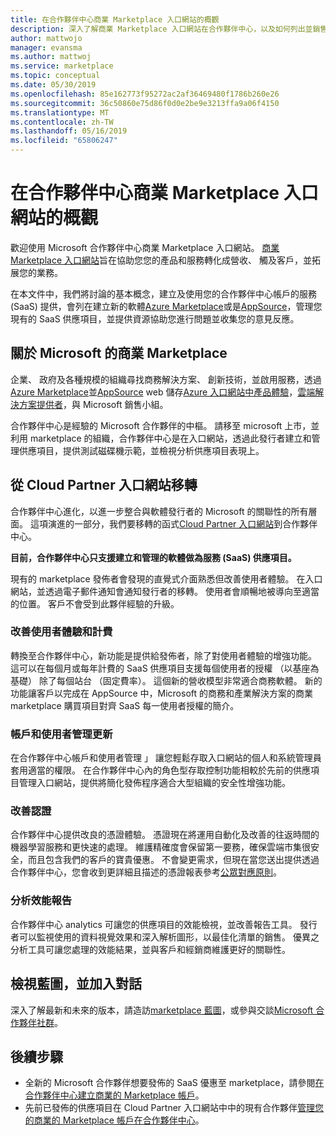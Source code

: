 ```yaml
---
title: 在合作夥伴中心商業 Marketplace 入口網站的概觀
description: 深入了解商業 Marketplace 入口網站在合作夥伴中心，以及如何列出並銷售 Azure Marketplace、 AppSource 上並透過雲端解決方案提供者 (CSP) 方案的供應項目。
author: mattwojo
manager: evansma
ms.author: mattwoj
ms.service: marketplace
ms.topic: conceptual
ms.date: 05/30/2019
ms.openlocfilehash: 85e162773f95272ac2af36469480f1786b260e26
ms.sourcegitcommit: 36c50860e75d86f0d0e2be9e3213ffa9a06f4150
ms.translationtype: MT
ms.contentlocale: zh-TW
ms.lasthandoff: 05/16/2019
ms.locfileid: "65806247"
---
```

# <a name="overview-of-the-commercial-marketplace-portal-in-partner-center"></a>在合作夥伴中心商業 Marketplace 入口網站的概觀

歡迎使用 Microsoft 合作夥伴中心商業 Marketplace 入口網站。 [商業 Marketplace 入口網站](https://partner.microsoft.com/dashboard/commercial-marketplace/)旨在協助您您的產品和服務轉化成營收、 觸及客戶，並拓展您的業務。

在本文件中，我們將討論的基本概念，建立及使用您的合作夥伴中心帳戶的服務 (SaaS) 提供，會列在建立新的軟體[Azure Marketplace](https://azuremarketplace.microsoft.com/)或是[AppSource](https://appsource.microsoft.com/)，管理您現有的 SaaS 供應項目，並提供資源協助您進行問題並收集您的意見反應。 

## <a name="about-microsofts-commercial-marketplace"></a>關於 Microsoft 的商業 Marketplace

企業、 政府及各種規模的組織尋找商務解決方案、 創新技術，並啟用服務，透過[Azure Marketplace](https://azuremarketplace.microsoft.com/)並[AppSource](https://appsource.microsoft.com/) web 儲存[Azure 入口網站中產品體驗](https://portal.azure.com)，[雲端解決方案提供者](https://partner.microsoft.com/cloud-solution-provider)，與 Microsoft 銷售小組。 

合作夥伴中心是經驗的 Microsoft 合作夥伴的中樞。 請移至 microsoft 上市，並利用 marketplace 的組織，合作夥伴中心是在入口網站，透過此發行者建立和管理供應項目，提供測試磁碟機示範，並檢視分析供應項目表現上。 

## <a name="migration-from-cloud-partner-portal"></a>從 Cloud Partner 入口網站移轉

合作夥伴中心進化，以進一步整合與軟體發行者的 Microsoft 的關聯性的所有層面。 這項演進的一部分，我們要移轉的函式[Cloud Partner 入口網站](https://cloudpartner.azure.com/)到合作夥伴中心。 

**目前，合作夥伴中心只支援建立和管理的軟體做為服務 (SaaS) 供應項目。**

現有的 marketplace 發佈者會發現的直覺式介面熟悉但改善使用者體驗。 在入口網站，並透過電子郵件通知會通知發行者的移轉。 使用者會順暢地被導向至適當的位置。 客戶不會受到此夥伴經驗的升級。 

### <a name="improvements-on-user-experience-and-billing"></a>改善使用者體驗和計費

轉換至合作夥伴中心，新功能是提供給發佈者，除了對使用者體驗的增強功能。 這可以在每個月或每年計費的 SaaS 供應項目支援每個使用者的授權 （以基座為基礎） 除了每個站台 （固定費率）。 這個新的營收模型非常適合商務軟體。 新的功能讓客戶以完成在 AppSource 中，Microsoft 的商務和產業解決方案的商業 marketplace 購買項目對齊 SaaS 每一使用者授權的簡介。 

### <a name="account-and-user-management-updates"></a>帳戶和使用者管理更新

在合作夥伴中心帳戶和使用者管理 」 讓您輕鬆存取入口網站的個人和系統管理員套用適當的權限。 在合作夥伴中心內的角色型存取控制功能相較於先前的供應項目管理入口網站，提供將簡化發佈程序適合大型組織的安全性增強功能。 

### <a name="improved-certification-experience"></a>改善認證

合作夥伴中心提供改良的憑證體驗。 憑證現在將運用自動化及改善的往返時間的機器學習服務和更快速的處理。 維護精確度會保留第一要務，確保雲端市集很安全，而且包含我們的客戶的寶貴優惠。 不會變更需求，但現在當您送出提供透過合作夥伴中心，您會收到更詳細且描述的憑證報表參考[公眾對應原則](https://docs.microsoft.com/legal/marketplace/certification-policies)。 

### <a name="analytics-for-performance-reporting"></a>分析效能報告

合作夥伴中心 analytics 可讓您的供應項目的效能檢視，並改善報告工具。 發行者可以監視使用的資料視覺效果和深入解析圖形，以最佳化清單的銷售。 優異之分析工具可讓您處理的效能結果，並與客戶和經銷商維護更好的關聯性。 

## <a name="view-the-roadmap-and-join-the-conversation"></a>檢視藍圖，並加入對話

深入了解最新和未來的版本，請造訪[marketplace 藍圖](https://aka.ms/publicmarketplaceroadmap)，或參與交談[Microsoft 合作夥伴社群](https://www.microsoftpartnercommunity.com/)。 

## <a name="next-steps"></a>後續步驟

- 全新的 Microsoft 合作夥伴想要發佈的 SaaS 優惠至 marketplace，請參閱[在合作夥伴中心建立商業的 Marketplace 帳戶](./create-account.md)。
- 先前已發佈的供應項目在 Cloud Partner 入口網站中中的現有合作夥伴[管理您的商業的 Marketplace 帳戶在合作夥伴中心](./manage-account.md)。 
